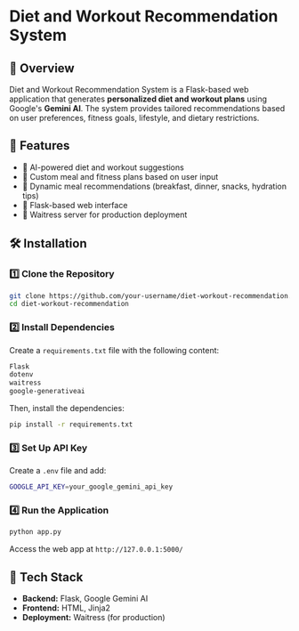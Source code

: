 # Diet and Workout Recommendation System

## 📌 Overview
Diet and Workout Recommendation System is a Flask-based web application that generates **personalized diet and workout plans** using Google's **Gemini AI**. The system provides tailored recommendations based on user preferences, fitness goals, lifestyle, and dietary restrictions.

## 🚀 Features
- 🔹 AI-powered diet and workout suggestions  
- 🔹 Custom meal and fitness plans based on user input  
- 🔹 Dynamic meal recommendations (breakfast, dinner, snacks, hydration tips)  
- 🔹 Flask-based web interface  
- 🔹 Waitress server for production deployment  

## 🛠️ Installation  

### 1️⃣ Clone the Repository  
```sh
git clone https://github.com/your-username/diet-workout-recommendation.git
cd diet-workout-recommendation
```

### 2️⃣ Install Dependencies  
Create a `requirements.txt` file with the following content:
```sh
Flask
dotenv
waitress
google-generativeai
```
Then, install the dependencies:
```sh
pip install -r requirements.txt
```

### 3️⃣ Set Up API Key  
Create a `.env` file and add:  
```sh
GOOGLE_API_KEY=your_google_gemini_api_key
```

### 4️⃣ Run the Application  
```sh
python app.py
```
Access the web app at `http://127.0.0.1:5000/`

## 📌 Tech Stack  
- **Backend:** Flask, Google Gemini AI  
- **Frontend:** HTML, Jinja2  
- **Deployment:** Waitress (for production)  

